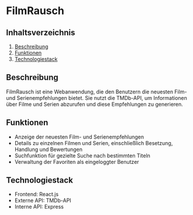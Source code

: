# FilmRausch

## Inhaltsverzeichnis

1. [Beschreibung](#beschreibung)
2. [Funktionen](#funktionen)
3. [Technologiestack](#technologiestack)

## Beschreibung
FilmRausch ist eine Webanwendung, die den Benutzern die neuesten Film- und Serienempfehlungen bietet. Sie nutzt die TMDb-API, um Informationen über Filme und Serien abzurufen und diese Empfehlungen zu generieren.

## Funktionen
- Anzeige der neuesten Film- und Serienempfehlungen
- Details zu einzelnen Filmen und Serien, einschließlich Besetzung, Handlung und Bewertungen
- Suchfunktion für gezielte Suche nach bestimmten Titeln
- Verwaltung der Favoriten als eingeloggter Benutzer

## Technologiestack
- Frontend: React.js
- Externe API: TMDb-API
- Interne API: Express
